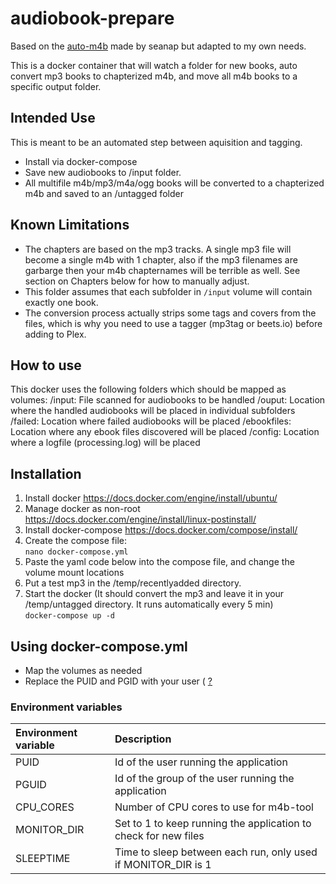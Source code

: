 # audiobook-prepare

Based on the [auto-m4b](https://github.com/seanap/auto-m4b) made by seanap but adapted to my own needs.

This is a docker container that will watch a folder for new books, auto convert mp3 books to chapterized m4b, and move all m4b books to a specific output folder.

## Intended Use
This is meant to be an automated step between aquisition and tagging.
* Install via docker-compose 
* Save new audiobooks to /input folder.
* All multifile m4b/mp3/m4a/ogg books will be converted to a chapterized m4b and saved to an /untagged folder  

## Known Limitations

* The chapters are based on the mp3 tracks. A single mp3 file will become a single m4b with 1 chapter, also if the mp3 filenames are garbarge then your m4b chapternames will be terrible as well.  See section on Chapters below for how to manually adjust.
* This folder assumes that each subfolder in `/input` volume will contain exactly one book.
* The conversion process actually strips some tags and covers from the files, which is why you need to use a tagger (mp3tag or beets.io) before adding to Plex.

## How to use
This docker uses the following folders which should be mapped as volumes:
/input: File scanned for audiobooks to be handled
/ouput: Location where the handled audiobooks will be placed in individual subfolders
/failed: Location where failed audiobooks will be placed
/ebookfiles: Location where any ebook files discovered will be placed
/config: Location where a logfile (processing.log) will be placed

## Installation

1. Install docker https://docs.docker.com/engine/install/ubuntu/
2. Manage docker as non-root https://docs.docker.com/engine/install/linux-postinstall/
3. Install docker-compose https://docs.docker.com/compose/install/
4. Create the compose file:  
    `nano docker-compose.yml`
5. Paste the yaml code below into the compose file, and change the volume mount locations
6. Put a test mp3 in the /temp/recentlyadded directory.
7. Start the docker (It should convert the mp3 and leave it in your /temp/untagged directory. It runs automatically every 5 min)  
    `docker-compose up -d`
## Using docker-compose.yml
*  Map the volumes as needed
*  Replace the PUID and PGID with your user ( [?](https://www.carnaghan.com/knowledge-base/how-to-find-your-uiduserid-and-gidgroupid-in-linux-via-the-command-line/) 

### Environment variables

| Environment variable | Description                                                     |
| :------------------- | :-------------------------------------------------------------- |
| PUID                 | Id of the user running the application                          |
| PGUID                | Id of the group of the user running the application             |
| CPU_CORES            | Number of CPU cores to use for m4b-tool                         |
| MONITOR_DIR          | Set to 1 to keep running the application to check for new files |
| SLEEPTIME            | Time to sleep between each run, only used if MONITOR_DIR is 1   |

